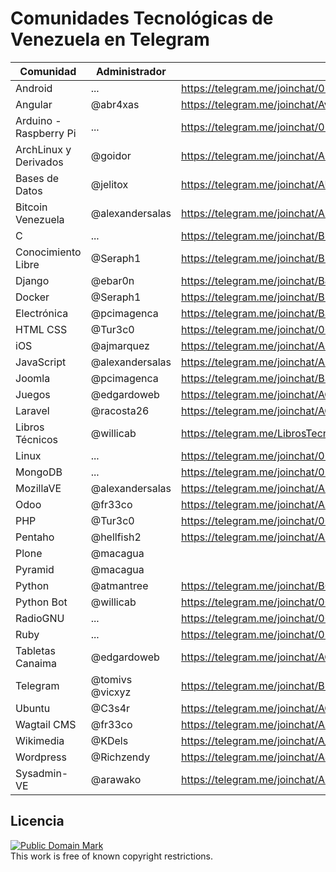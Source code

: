 # Comunidades Tecnológicas de Venezuela en Telegram

| Comunidad              | Administrador   | Link                                                                                          |
| -----------            | --------------- | ------                                                                                        |
| Android                | ...             | https://telegram.me/joinchat/02a165bf0194a49955c7307bfbb485fe                                 |
| Angular                | @abr4xas        | https://telegram.me/joinchat/Avf6cQF1RpKDDuKz6gxxTg                                           |
| Arduino - Raspberry Pi | ...             | https://telegram.me/joinchat/05dbbe5f020e87a4af775773f4c50c7d                                 |
| ArchLinux y Derivados  | @goidor         | https://telegram.me/joinchat/ARkABQN7Z_kugtZg_rI41g                                           |
| Bases de Datos         | @jelitox        | https://telegram.me/joinchat/AUPtdgBLpGYJOgkZD2r1ZQ                                           |
| Bitcoin Venezuela      | @alexandersalas | https://telegram.me/joinchat/AEmIhgCcYlh23KxkOZC3-w                                           |
| C                      | ...             | https://telegram.me/joinchat/BlwNNgIMJ1_Hn29Nak-tCg                                           |
| Conocimiento Libre     | @Seraph1        | https://telegram.me/joinchat/B9JUAATRuqeYAxaGYLq-ng                                           |
| Django                 | @ebar0n         | https://telegram.me/joinchat/BJxZXQGEslbc0kdty8hRbQ  |
| Docker                 | @Seraph1        | https://telegram.me/joinchat/B9JUAAb7KI4MONdCdPeJ9Q
| Electrónica            | @pcimagenca     | https://telegram.me/joinchat/BSBThwFGutF_W1aKazPfhQ                                           |
| HTML CSS               | @Tur3c0         | https://telegram.me/joinchat/005e145000398d19d248cb8a050bb3c4                                 |
| iOS                    | @ajmarquez      | https://telegram.me/joinchat/AH2ZUgIUXVcougUIOTurtg                                           |
| JavaScript             | @alexandersalas | https://telegram.me/joinchat/AEmIhgESr_Tiqgbei7xROg                                           |
| Joomla                 | @pcimagenca     | https://telegram.me/joinchat/BSBThwEBgP3723Tmij0lnw                                           |
| Juegos                 | @edgardoweb     | https://telegram.me/joinchat/AGqisAA-jlmIAAihME16vg                                           |
| Laravel                | @racosta26      | https://telegram.me/joinchat/AGNQ9wH6mld3_Ut2l2a2SQ                                           |
| Libros Técnicos        | @willicab       | https://telegram.me/LibrosTecnicos                                                            |
| Linux                  | ...             | https://telegram.me/joinchat/054da39e01da7a3cc1723d1af5b1512d                                 |
| MongoDB                | ...             | https://telegram.me/joinchat/02fb5338009af29975c7d694d2aec965                                 |
| MozillaVE              | @alexandersalas | https://telegram.me/joinchat/AEmIhgDedkB2Z6v1bRtB4Q                                           |
| Odoo                   | @fr33co         | https://telegram.me/joinchat/AFVMlQOdvSuOxq6UMtX7pw                                           |
| PHP                    | @Tur3c0         | https://telegram.me/joinchat/005e145001e2961cc7c3a70a19d98e4e                                 |
| Pentaho                | @hellfish2      | https://telegram.me/joinchat/AEwPSwN8d4tJZOj7VYKK6A
| Plone                  | @macagua        |                                                                                               |
| Pyramid                | @macagua        |                                                                                               |
| Python                 | @atmantree      | https://telegram.me/joinchat/BG6gzwGzSvRriv6QHXp3Mg                                           |
| Python Bot             | @willicab       | https://telegram.me/joinchat/00ab7c2601b7e76d92a127df3c7848b4                                 |
| RadioGNU               | ...             | https://telegram.me/joinchat/000c551d006cb38838b643d7e8229885                                 |
| Ruby                   | ...             | https://telegram.me/joinchat/054da39e01c4d63327e76bac35bfce64                                 |
| Tabletas Canaima       | @edgardoweb     | https://telegram.me/joinchat/AGqisAI0UHkuBQDbuWm34g                                           |
| Telegram               | @tomivs @vicxyz | https://telegram.me/joinchat/BLlObgMpXoIo_-jwoU62pQ                                           |
| Ubuntu                 | @C3s4r          | https://telegram.me/joinchat/AGDeAgB4EN5fyzNjpYL8gg                                           |
| Wagtail CMS            | @fr33co         | https://telegram.me/joinchat/AFVMlQTWq-3CcTsvGDhO-g                                           |
| Wikimedia              | @KDels          | https://telegram.me/joinchat/A_r8aANpuUZ1QQC8y3FBCA                                           |
| Wordpress              | @Richzendy      | https://telegram.me/joinchat/AJklfwGsNaJG9whBmKQbcQ                                           |
| Sysadmin-VE            | @arawako        | https://telegram.me/joinchat/AFT7wgHj7P78EbpSjZE2_g                                           |

## Licencia

<p>
<a rel="license" href="http://creativecommons.org/publicdomain/mark/1.0/">
<img src="http://i.creativecommons.org/p/mark/1.0/88x31.png"
     style="border-style: none;" alt="Public Domain Mark" />
</a>
<br />
This work is free of known copyright restrictions.
</p>
